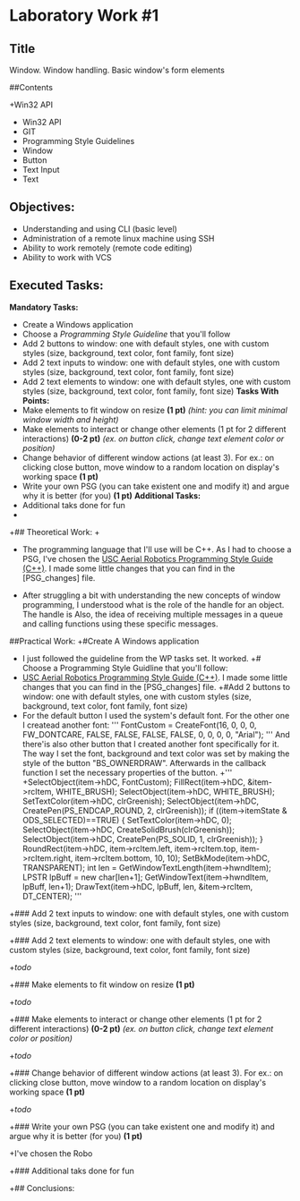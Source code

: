  # Laboratory Work #1
 ## Title
   Window. Window handling. Basic window's form elements
 
 ##Contents
 
 +Win32 API
 + Win32 API
 + GIT
 + Programming Style Guidelines
 + Window
 + Button
 + Text Input
 + Text
 
 ## Objectives:
 + Understanding and using CLI (basic level)
 + Administration of a remote linux machine using SSH
 + Ability to work remotely (remote code editing)
 + Ability to work with VCS
 
 ## Executed Tasks:
  **Mandatory Tasks:**
 +  Create a Windows application
 +  Choose a _Programming Style Guideline_ that you'll follow
 +   Add 2 buttons to window: one with default styles, one with custom styles (size, background, text color, font family, font size)
 +  Add 2 text inputs to window: one with default styles, one with custom styles (size, background, text color, font family, font size)
 +  Add 2 text elements to window: one with default styles, one with custom styles (size, background, text color, font family, font size)
  **Tasks With Points:**
 +  Make elements to fit window on resize **(1 pt)** _(hint: you can limit minimal window width and height)_
 +  Make elements to interact or change other elements (1 pt for 2 different interactions) **(0-2 pt)** _(ex. on button click, change text element color or position)_
 +  Change behavior of different window actions (at least 3). For ex.: on clicking close button, move window to a random location on display's working space **(1 pt)**
 +  Write your own PSG (you can take existent one and modify it) and argue why it is better (for you) **(1 pt)**
  **Additional Tasks:**
 + Additional taks done for fun
 +
 +## Theoretical Work:
 +
 + The programming language that I'll use will be C++. As I had to choose a PSG, I've chosen the [USC Aerial Robotics Programming Style Guide (C++)](https://github.com/uscrs-art/uscrs-art/wiki). I made some little changes that you can find in the [PSG_changes] file. 

 + After struggling a bit with understanding the new concepts of window programming, I understood what is the role of the handle for an object. The handle is Also, the idea of receiving multiple messages in a queue and calling functions using these specific messages.
 
 ##Practical Work:
 +#Create A Windows application
 + I just followed the guideline from the WP tasks set. It worked. 
 +# Choose a Programming Style Guidline that you'll follow:
 + [USC Aerial Robotics Programming Style Guide (C++)](https://github.com/uscrs-art/uscrs-art/wiki). I made some little changes that you can find in the [PSG_changes] file.
 +#Add 2 buttons to window: one with default styles, one with custom styles (size, background, text color, font family, font size)
 + For the default button I used the system's default font. For the other one I createad another font:
 '''
 FontCustom = CreateFont(16, 0, 0, 0, FW_DONTCARE, FALSE, FALSE, FALSE, FALSE,
                              0, 0, 0, 0, "Arial");
 '''
  And there'is also other button that I created another font specifically for it. The way I set the font, background and text color was set by making the style of the button "BS_OWNERDRAW". Afterwards in the callback function I set the necessary properties of the button.
 +'''
 +SelectObject(item->hDC, FontCustom);
     FillRect(item->hDC, &item->rcItem, WHITE_BRUSH);
     SelectObject(item->hDC, WHITE_BRUSH);
      SetTextColor(item->hDC, clrGreenish);
     SelectObject(item->hDC, CreatePen(PS_ENDCAP_ROUND, 2, clrGreenish));
      if ((item->itemState & ODS_SELECTED)==TRUE)
	    {
	      SetTextColor(item->hDC, 0);
	      SelectObject(item->hDC, CreateSolidBrush(clrGreenish));
	      SelectObject(item->hDC, CreatePen(PS_SOLID, 1, clrGreenish));
	     }
     RoundRect(item->hDC, item->rcItem.left, item->rcItem.top, item->rcItem.right,
                item->rcItem.bottom, 10, 10);
     SetBkMode(item->hDC, TRANSPARENT);
     int len = GetWindowTextLength(item->hwndItem);
      LPSTR lpBuff = new char[len+1];
      GetWindowText(item->hwndItem, lpBuff, len+1);
      DrawText(item->hDC, lpBuff, len, &item->rcItem, DT_CENTER);
 '''
 
 +### Add 2 text inputs to window: one with default styles, one with custom styles (size, background, text color, font family, font size)
 
 
 
 +### Add 2 text elements to window: one with default styles, one with custom styles (size, background, text color, font family, font size)
 
 +_todo_
 
 +### Make elements to fit window on resize **(1 pt)**
 
 +_todo_
 
 +### Make elements to interact or change other elements (1 pt for 2 different interactions) **(0-2 pt)** _(ex. on button click, change text element color or position)_

 +_todo_
 
 +### Change behavior of different window actions (at least 3). For ex.: on clicking close button, move window to a random location on display's working space **(1 pt)**
 
 +_todo_
 
 +### Write your own PSG (you can take existent one and modify it) and argue why it is better (for you) **(1 pt)**
 
 +I've chosen the Robo
 
 +### Additional taks done for fun
 
 
 +## Conclusions:
 